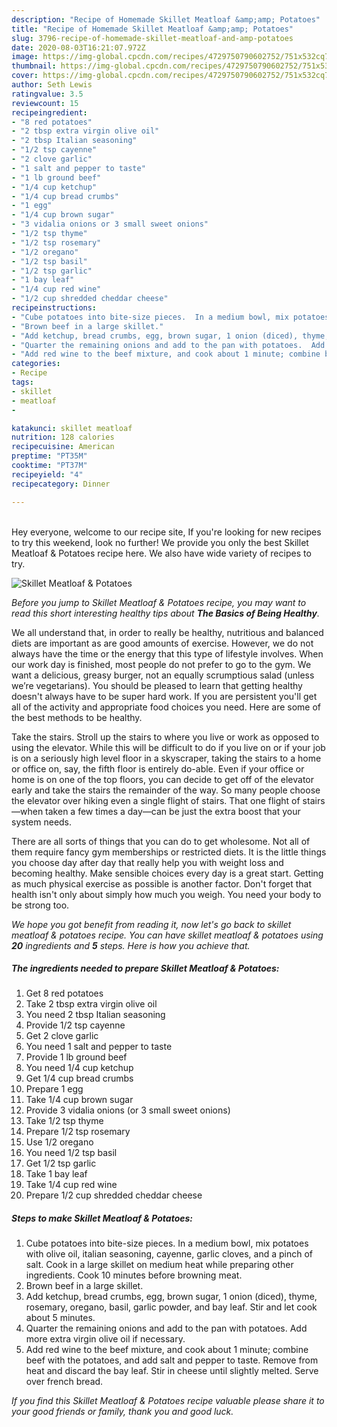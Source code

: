 ```yaml
---
description: "Recipe of Homemade Skillet Meatloaf &amp;amp; Potatoes"
title: "Recipe of Homemade Skillet Meatloaf &amp;amp; Potatoes"
slug: 3796-recipe-of-homemade-skillet-meatloaf-and-amp-potatoes
date: 2020-08-03T16:21:07.972Z
image: https://img-global.cpcdn.com/recipes/4729750790602752/751x532cq70/skillet-meatloaf-potatoes-recipe-main-photo.jpg
thumbnail: https://img-global.cpcdn.com/recipes/4729750790602752/751x532cq70/skillet-meatloaf-potatoes-recipe-main-photo.jpg
cover: https://img-global.cpcdn.com/recipes/4729750790602752/751x532cq70/skillet-meatloaf-potatoes-recipe-main-photo.jpg
author: Seth Lewis
ratingvalue: 3.5
reviewcount: 15
recipeingredient:
- "8 red potatoes"
- "2 tbsp extra virgin olive oil"
- "2 tbsp Italian seasoning"
- "1/2 tsp cayenne"
- "2 clove garlic"
- "1 salt and pepper to taste"
- "1 lb ground beef"
- "1/4 cup ketchup"
- "1/4 cup bread crumbs"
- "1 egg"
- "1/4 cup brown sugar"
- "3 vidalia onions or 3 small sweet onions"
- "1/2 tsp thyme"
- "1/2 tsp rosemary"
- "1/2 oregano"
- "1/2 tsp basil"
- "1/2 tsp garlic"
- "1 bay leaf"
- "1/4 cup red wine"
- "1/2 cup shredded cheddar cheese"
recipeinstructions:
- "Cube potatoes into bite-size pieces.  In a medium bowl, mix potatoes with olive oil, italian seasoning, cayenne, garlic cloves, and a pinch of salt.  Cook in a large skillet on medium heat while preparing other ingredients.  Cook 10 minutes before browning meat."
- "Brown beef in a large skillet."
- "Add ketchup, bread crumbs, egg, brown sugar, 1 onion (diced), thyme, rosemary, oregano, basil, garlic powder, and bay leaf.  Stir and let cook about 5 minutes."
- "Quarter the remaining onions and add to the pan with potatoes.  Add more extra virgin olive oil if necessary."
- "Add red wine to the beef mixture, and cook about 1 minute; combine beef with the potatoes, and add salt and pepper to taste.  Remove from heat and discard the bay leaf.  Stir in cheese until slightly melted.  Serve over french bread."
categories:
- Recipe
tags:
- skillet
- meatloaf
- 

katakunci: skillet meatloaf  
nutrition: 128 calories
recipecuisine: American
preptime: "PT35M"
cooktime: "PT37M"
recipeyield: "4"
recipecategory: Dinner

---
```

<br>
Hey everyone, welcome to our recipe site, If you're looking for new recipes to try this weekend, look no further! We provide you only the best Skillet Meatloaf &amp; Potatoes recipe here. We also have wide variety of recipes to try.
<br>


![Skillet Meatloaf &amp; Potatoes](https://img-global.cpcdn.com/recipes/4729750790602752/751x532cq70/skillet-meatloaf-potatoes-recipe-main-photo.jpg)

<i>Before you jump to Skillet Meatloaf &amp; Potatoes recipe, you may want to read this short interesting healthy tips about <strong>The Basics of Being Healthy</strong>.</i>

We all understand that, in order to really be healthy, nutritious and balanced diets are important as are good amounts of exercise. However, we do not always have the time or the energy that this type of lifestyle involves. When our work day is finished, most people do not prefer to go to the gym. We want a delicious, greasy burger, not an equally scrumptious salad (unless we’re vegetarians). You should be pleased to learn that getting healthy doesn't always have to be super hard work. If you are persistent you'll get all of the activity and appropriate food choices you need. Here are some of the best methods to be healthy.

Take the stairs. Stroll up the stairs to where you live or work as opposed to using the elevator. While this will be difficult to do if you live on or if your job is on a seriously high level floor in a skyscraper, taking the stairs to a home or office on, say, the fifth floor is entirely do-able. Even if your office or home is on one of the top floors, you can decide to get off of the elevator early and take the stairs the remainder of the way. So many people choose the elevator over hiking even a single flight of stairs. That one flight of stairs—when taken a few times a day—can be just the extra boost that your system needs. 

There are all sorts of things that you can do to get wholesome. Not all of them require fancy gym memberships or restricted diets. It is the little things you choose day after day that really help you with weight loss and becoming healthy. Make sensible choices every day is a great start. Getting as much physical exercise as possible is another factor. Don't forget that health isn't only about simply how much you weigh. You need your body to be strong too. 


<i>We hope you got benefit from reading it, now let's go back to skillet meatloaf &amp; potatoes recipe. You can have skillet meatloaf &amp; potatoes using <strong>20</strong> ingredients and <strong>5</strong> steps. Here is how you achieve that.
</i>

##### The ingredients needed to prepare Skillet Meatloaf &amp; Potatoes:

1. Get 8 red potatoes
1. Take 2 tbsp extra virgin olive oil
1. You need 2 tbsp Italian seasoning
1. Provide 1/2 tsp cayenne
1. Get 2 clove garlic
1. You need 1 salt and pepper to taste
1. Provide 1 lb ground beef
1. You need 1/4 cup ketchup
1. Get 1/4 cup bread crumbs
1. Prepare 1 egg
1. Take 1/4 cup brown sugar
1. Provide 3 vidalia onions (or 3 small sweet onions)
1. Take 1/2 tsp thyme
1. Prepare 1/2 tsp rosemary
1. Use 1/2 oregano
1. You need 1/2 tsp basil
1. Get 1/2 tsp garlic
1. Take 1 bay leaf
1. Take 1/4 cup red wine
1. Prepare 1/2 cup shredded cheddar cheese


##### Steps to make Skillet Meatloaf &amp; Potatoes:

1. Cube potatoes into bite-size pieces.  In a medium bowl, mix potatoes with olive oil, italian seasoning, cayenne, garlic cloves, and a pinch of salt.  Cook in a large skillet on medium heat while preparing other ingredients.  Cook 10 minutes before browning meat.
1. Brown beef in a large skillet.
1. Add ketchup, bread crumbs, egg, brown sugar, 1 onion (diced), thyme, rosemary, oregano, basil, garlic powder, and bay leaf.  Stir and let cook about 5 minutes.
1. Quarter the remaining onions and add to the pan with potatoes.  Add more extra virgin olive oil if necessary.
1. Add red wine to the beef mixture, and cook about 1 minute; combine beef with the potatoes, and add salt and pepper to taste.  Remove from heat and discard the bay leaf.  Stir in cheese until slightly melted.  Serve over french bread.


<i>If you find this Skillet Meatloaf &amp; Potatoes recipe valuable please share it to your good friends or family, thank you and good luck.</i>
